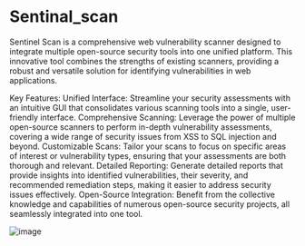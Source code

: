 # Sentinal_scan
Sentinel Scan is a comprehensive web vulnerability scanner designed to integrate multiple open-source security tools into one unified platform. This innovative tool combines the strengths of existing scanners, providing a robust and versatile solution for identifying vulnerabilities in web applications.

Key Features:
Unified Interface: Streamline your security assessments with an intuitive GUI that consolidates various scanning tools into a single, user-friendly interface.
Comprehensive Scanning: Leverage the power of multiple open-source scanners to perform in-depth vulnerability assessments, covering a wide range of security issues from XSS to SQL injection and beyond.
Customizable Scans: Tailor your scans to focus on specific areas of interest or vulnerability types, ensuring that your assessments are both thorough and relevant.
Detailed Reporting: Generate detailed reports that provide insights into identified vulnerabilities, their severity, and recommended remediation steps, making it easier to address security issues effectively.
Open-Source Integration: Benefit from the collective knowledge and capabilities of numerous open-source security projects, all seamlessly integrated into one tool.


![image](https://github.com/user-attachments/assets/3e4bd12c-1044-4bad-8742-b9ea41257417)
